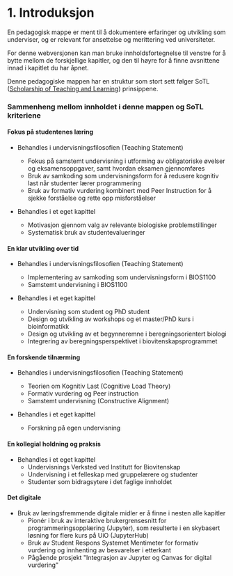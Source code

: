 <!-- !split -->
<!-- jupyter-book 01_mappe.md -->
# 1. Introduksjon

En pedagogisk mappe er ment til å dokumentere
erfaringer og utvikling som underviser,
og er relevant for ansettelse og merittering ved universiteter.

For denne webversjonen kan man bruke innholdsfortegnelse til venstre
for å bytte mellom de forskjellige kapitler,
og den til høyre for å finne avsnittene innad i kapitlet du har åpnet.

Denne pedagogiske mappen har en struktur som stort sett følger SoTL
([Scholarship of Teaching and Learning](https://issotl.com/about-issotl/)) prinsippene.

### Sammenheng mellom innholdet i denne mappen og SoTL kriteriene

#### Fokus på studentenes læring

* Behandles i undervisningsfilosofien (Teaching Statement)
  * Fokus på samstemt undervisning i utforming av obligatoriske øvelser og
    eksamensoppgaver, samt hvordan eksamen gjennomføres
  * Bruk av samkoding som undervisningsform for å redusere kognitiv last når
    studenter lærer programmering
  * Bruk av formativ vurdering kombinert med Peer Instruction for å
    sjekke forståelse og rette opp misforståelser

* Behandles i et eget kapittel
  * Motivasjon gjennom valg av relevante biologiske problemstillinger
  * Systematisk bruk av studentevalueringer


#### En klar utvikling over tid

* Behandles i undervisningsfilosofien (Teaching Statement)
  * Implementering av samkoding som undervisningsform i BIOS1100
  * Samstemt undervisning i BIOS1100

* Behandles i et eget kapittel
  * Undervisning som student og PhD student
  * Design og utvikling av workshops og et master/PhD kurs i bioinformatikk
  * Design og utvikling av et begynneremne i beregningsorientert biologi
  * Integrering av beregningsperspektivet i biovitenskapsprogrammet


#### En forskende tilnærming

* Behandles i undervisningsfilosofien (Teaching Statement)
  * Teorien om Kognitiv Last (Cognitive Load Theory)
  * Formativ vurdering og Peer instruction
  * Samstemt undervisning (Constructive Alignment)

* Behandles i et eget kapittel
  * Forskning på egen undervisning


#### En kollegial holdning og praksis

* Behandles i et eget kapittel
  * Undervisnings Verksted ved Institutt for Biovitenskap
  * Undervisning i et felleskap med gruppelærere og studenter
  * Studenter som bidragsytere i det faglige innholdet


#### Det digitale

* Bruk av læringsfremmende digitale midler er å finne i nesten alle kapitler
  * Pionér i bruk av interaktive brukergrensesnitt for programmeringsopplæring
    (Jupyter), som resulterte i en skybasert løsning for flere kurs på UiO (JupyterHub)
  * Bruk av Student Respons Systemet Mentimeter for formativ vurdering og
    innhenting av besvarelser i etterkant
  * Pågående prosjekt "Integrasjon av Jupyter og Canvas for digital vurdering"


